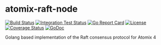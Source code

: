 # atomix-raft-node

[![Build Status](https://travis-ci.org/atomix/atomix-go-raft.svg?branch=master)](https://travis-ci.org/atomix/atomix-go-raft)
[![Integration Test Status](https://img.shields.io/travis/atomix/atomix-go-raft?label=Integration%20Tests&logo=Integration)](https://travis-ci.org/onosproject/onos-test)
[![Go Report Card](https://goreportcard.com/badge/github.com/atomix/atomix-raft-node)](https://goreportcard.com/report/github.com/atomix/atomix-raft-node)
[![License](https://img.shields.io/badge/License-Apache%202.0-blue.svg)](https://github.com/gojp/goreportcard/blob/master/LICENSE)
[![Coverage Status](https://img.shields.io/coveralls/github/atomix/atomix-go-raft/badge.svg)](https://coveralls.io/github/atomix/atomix-go-raft?branch=master)
[![GoDoc](https://godoc.org/github.com/atomix/atomix-raft-node?status.svg)](https://godoc.org/github.com/atomix/atomix-raft-node)

Golang based implementation of the Raft consensus protocol for Atomix 4
